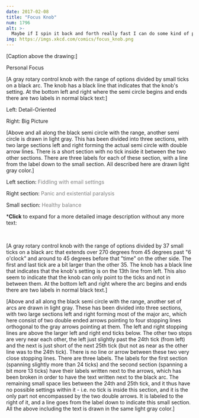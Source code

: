 ```yaml
---
date: 2017-02-08
title: "Focus Knob"
num: 1796
alt: >-
  Maybe if I spin it back and forth really fast I can do some kind of pulse-width modulation.
img: https://imgs.xkcd.com/comics/focus_knob.png
---
```

[Caption above the drawing:]

Personal Focus

[A gray rotary control knob with the range of options divided by small ticks on a black arc. The knob has a black line that indicates that the knob's setting. At the bottom left and right where the semi circle begins and ends there are two labels in normal black text:]

Left: Detail-Oriented

Right: Big Picture

[Above and all along the black semi circle with the range, another semi circle is drawn in light gray. This has been divided into three sections, with two large sections left and right forming the actual semi circle with double arrow lines. There is a short section with no tick inside it between the two other sections. There are three labels for each of these section, with a line from the label down to the small section. All described here are drawn light gray color.]

Left section: <span style="color: gray;">Fiddling with email settings</span>

Right section: <span style="color: gray;">Panic and existential paralysis</span>

Small section: <span style="color: gray;">Healthy balance</span>

\***Click** to expand for a more detailed image description without any more text:

<div class="mw-collapsible mw-collapsed leftAlign" style="width:100%">

<br>

[A gray rotary control knob with the range of options divided by 37 small ticks on a black arc that extends over 270 degrees from 45 degrees past "6 o'clock" and around to 45 degrees before that "time" on the other side. The first and last tick are a bit larger than the other 35. The knob has a black line that indicates that the knob's setting is on the 13th line from left. This also seem to indicate that the knob can only point to the ticks and not in between them. At the bottom left and right where the arc begins and ends there are two labels in normal black text.]

[Above and all along the black semi circle with the range, another set of arcs are drawn in light gray. These has been divided into three sections, with two large sections left and right forming most of the major arc, which here consist of two double ended arrows pointing to four stopping lines orthogonal to the gray arrows pointing at them. The left and right stopping lines are above the larger left and right end ticks below. The other two stops are very near each other, the left just slightly past the 24th tick (from left) and the next is just short of the next 25th tick (but not as near as the other line was to the 24th tick). There is no line or arrow between these two very close stopping lines. There are three labels. The labels for the first section (spanning slightly more than 24 ticks) and the second section (spanning a bit more 13 ticks) have their labels written next to the arrows, which has been broken in order to have the text written next to the black arc. The remaining small space lies between the 24th and 25th tick, and it thus have no possible settings within it - i.e. no tick is inside this section, and it is the only part not encompassed by the two double arrows. It is labeled to the right of it, and a line goes from the label down to indicate this small section. All the above including the text is drawn in the same light gray color.]

</div>

<br>